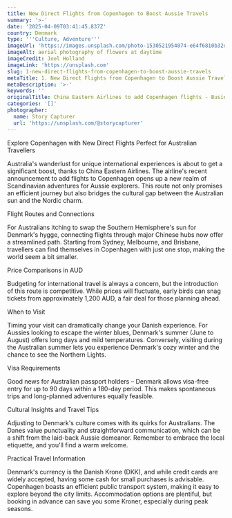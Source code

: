 ```yaml
---
title: New Direct Flights from Copenhagen to Boost Aussie Travels
summary: '>-'
date: '2025-04-09T03:41:45.837Z'
country: Denmark
type: '''Culture, Adventure'''
imageUrl: 'https://images.unsplash.com/photo-1530521954074-e64f6810b32d'
imageAlt: aerial photography of flowers at daytime
imageCredit: Joel Holland
imageLink: 'https://unsplash.com'
slug: 1-new-direct-flights-from-copenhagen-to-boost-aussie-travels
metaTitle: 1. New Direct Flights from Copenhagen to Boost Aussie Travels
metaDescription: '>-'
keywords: ''
originalTitle: China Eastern Airlines to add Copenhagen flights - Business Traveller
categories: '[]'
photographer:
  name: Story Capturer
  url: 'https://unsplash.com/@storycapturer'
---
```







Explore Copenhagen with New Direct Flights Perfect for Australian Travellers

Australia's wanderlust for unique international experiences is about to get a significant boost, thanks to China Eastern Airlines. The airline's recent announcement to add flights to Copenhagen opens up a new realm of Scandinavian adventures for Aussie explorers. This route not only promises an efficient journey but also bridges the cultural gap between the Australian sun and the Nordic charm.

Flight Routes and Connections

For Australians itching to swap the Southern Hemisphere's sun for Denmark's hygge, connecting flights through major Chinese hubs now offer a streamlined path. Starting from Sydney, Melbourne, and Brisbane, travellers can find themselves in Copenhagen with just one stop, making the world seem a bit smaller.

Price Comparisons in AUD

Budgeting for international travel is always a concern, but the introduction of this route is competitive. While prices will fluctuate, early birds can snag tickets from approximately 1,200 AUD, a fair deal for those planning ahead.

When to Visit

Timing your visit can dramatically change your Danish experience. For Aussies looking to escape the winter blues, Denmark's summer (June to August) offers long days and mild temperatures. Conversely, visiting during the Australian summer lets you experience Denmark's cozy winter and the chance to see the Northern Lights.

Visa Requirements

Good news for Australian passport holders – Denmark allows visa-free entry for up to 90 days within a 180-day period. This makes spontaneous trips and long-planned adventures equally feasible.

Cultural Insights and Travel Tips

Adjusting to Denmark's culture comes with its quirks for Australians. The Danes value punctuality and straightforward communication, which can be a shift from the laid-back Aussie demeanor. Remember to embrace the local etiquette, and you'll find a warm welcome.

Practical Travel Information

Denmark's currency is the Danish Krone (DKK), and while credit cards are widely accepted, having some cash for small purchases is advisable. Copenhagen boasts an efficient public transport system, making it easy to explore beyond the city limits. Accommodation options are plentiful, but booking in advance can save you some Kroner, especially during peak seasons.

